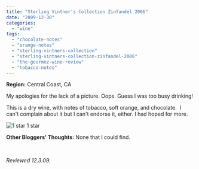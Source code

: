 ```yaml
---
title: "Sterling Vintner's Collection Zinfandel 2006"
date: "2009-12-30"
categories:
  - "wine"
tags:
  - "chocolate-notes"
  - "orange-notes"
  - "sterling-vintners-collection"
  - "sterling-vintners-collection-zinfandel-2006"
  - "the-gourmez-wine-review"
  - "tobacco-notes"
---
```


**Region:** Central Coast, CA

My apologies for the lack of a picture. Oops. Guess I was too busy drinking!

This is a dry wine, with notes of tobacco, soft orange, and chocolate.  I can't complain about it but I can't endorse it, either. I had hoped for more.




<div class="caption">

![1 star](http://s3.amazonaws.com/thegourmez-wpmedia/2009/04/rating_olive1.gif "rating_olive1") 1 star</div>


**Other Bloggers' Thoughts:** None that I could find.

 

_Reviewed 12.3.09._
